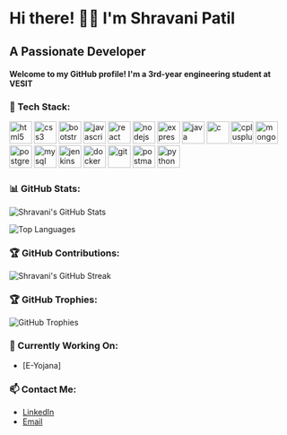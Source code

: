 <h1 align="left">Hi there! 👋🏻 I'm Shravani Patil</h1>

<h2 align="left">A Passionate Developer </h2>

<h4 align="left">Welcome to my GitHub profile! I'm a 3rd-year engineering student at VESIT </h4>

### 🚀 Tech Stack:

<p align="left">
  <a href="https://www.w3.org/html/" target="_blank" rel="noreferrer"><img src="https://cdn.jsdelivr.net/gh/devicons/devicon/icons/html5/html5-original.svg" alt="html5" width="40" height="40" title="HTML5"/></a>
  <a href="https://www.w3schools.com/css/" target="_blank" rel="noreferrer"><img src="https://cdn.jsdelivr.net/gh/devicons/devicon/icons/css3/css3-original.svg" alt="css3" width="40" height="40" title="CSS3"/></a>
  <a href="https://getbootstrap.com" target="_blank" rel="noreferrer"><img src="https://cdn.jsdelivr.net/gh/devicons/devicon/icons/bootstrap/bootstrap-plain.svg" alt="bootstrap" width="40" height="40" title="Bootstrap"/></a>
  <a href="https://developer.mozilla.org/en-US/docs/Web/JavaScript" target="_blank" rel="noreferrer"><img src="https://cdn.jsdelivr.net/gh/devicons/devicon/icons/javascript/javascript-original.svg" alt="javascript" width="40" height="40" title="JavaScript"/></a>
  <a href="https://reactjs.org/" target="_blank" rel="noreferrer"><img src="https://cdn.jsdelivr.net/gh/devicons/devicon/icons/react/react-original.svg" alt="react" width="40" height="40" title="React"/></a>
  <a href="https://nodejs.org" target="_blank" rel="noreferrer"><img src="https://cdn.jsdelivr.net/gh/devicons/devicon/icons/nodejs/nodejs-original.svg" alt="nodejs" width="40" height="40" title="Node.js"/></a>
  <a href="https://expressjs.com" target="_blank" rel="noreferrer"><img src="https://cdn.jsdelivr.net/gh/devicons/devicon/icons/express/express-original.svg" alt="express" width="40" height="40" title="Express.js"/></a>
  <a href="https://www.java.com" target="_blank" rel="noreferrer"><img src="https://cdn.jsdelivr.net/gh/devicons/devicon/icons/java/java-original.svg" alt="java" width="40" height="40" title="Java"/></a>
  <a href="https://www.cprogramming.com/" target="_blank" rel="noreferrer"><img src="https://cdn.jsdelivr.net/gh/devicons/devicon/icons/c/c-original.svg" alt="c" width="40" height="40" title="C"/></a>
  <a href="https://www.w3schools.com/cpp/" target="_blank" rel="noreferrer"><img src="https://cdn.jsdelivr.net/gh/devicons/devicon/icons/cplusplus/cplusplus-original.svg" alt="cplusplus" width="40" height="40" title="C++"/></a>
  <a href="https://www.mongodb.com/" target="_blank" rel="noreferrer"><img src="https://cdn.jsdelivr.net/gh/devicons/devicon/icons/mongodb/mongodb-original.svg" alt="mongodb" width="40" height="40" title="MongoDB"/></a>
  <a href="https://www.postgresql.org/" target="_blank" rel="noreferrer"><img src="https://cdn.jsdelivr.net/gh/devicons/devicon/icons/postgresql/postgresql-original.svg" alt="postgresql" width="40" height="40" title="PostgreSQL"/></a>
  <a href="https://www.mysql.com/" target="_blank" rel="noreferrer"><img src="https://cdn.jsdelivr.net/gh/devicons/devicon/icons/mysql/mysql-original.svg" alt="mysql" width="40" height="40" title="MySQL"/></a>
  <a href="https://www.jenkins.io/" target="_blank" rel="noreferrer"><img src="https://cdn.jsdelivr.net/gh/devicons/devicon/icons/jenkins/jenkins-original.svg" alt="jenkins" width="40" height="40" title="Jenkins"/></a>
  <a href="https://www.docker.io/" target="_blank" rel="noreferrer"><img src="https://cdn.jsdelivr.net/gh/devicons/devicon/icons/docker/docker-original.svg" alt="docker" width="40" height="40" title="Docker"/></a>
  <a href="https://git-scm.com/" target="_blank" rel="noreferrer"><img src="https://cdn.jsdelivr.net/gh/devicons/devicon/icons/git/git-original.svg" alt="git" width="40" height="40" title="Git"/></a>
  <a href="https://www.postman.com/" target="_blank" rel="noreferrer"><img src="https://cdn.jsdelivr.net/gh/devicons/devicon/icons/postman/postman-original.svg" alt="postman" width="40" height="40" title="Postman"/></a>
  <a href="https://www.python.org/" target="_blank" rel="noreferrer"><img src="https://cdn.jsdelivr.net/gh/devicons/devicon/icons/python/python-original.svg" alt="python" width="40" height="40" title="Python"/></a>
</p>

### 📊 GitHub Stats:

<p align="left">
  <img src="https://github-readme-stats.vercel.app/api?username=ShravaniAnilPatil&show_icons=true&theme=radical" alt="Shravani's GitHub Stats" />
</p>

<p align="left">
  <img src="https://github-readme-stats.vercel.app/api/top-langs/?username=ShravaniAnilPatil&layout=compact&theme=radical" alt="Top Languages" />
</p>

### 🏆 GitHub Contributions:

<p align="left">
  <img src="https://github-readme-streak-stats.herokuapp.com/?user=ShravaniAnilPatil" alt="Shravani's GitHub Streak" />
</p>

### 🏆 GitHub Trophies:

<p align="left">
  <img src="https://github-profile-trophy.vercel.app/?username=ShravaniAnilPatil" alt="GitHub Trophies" />
</p>

### 🌱 Currently Working On:
- [E-Yojana]
  
### 📫 Contact Me:
- [LinkedIn](https://www.linkedin.com/in/shravani-patil-163828293/)
- [Email](mailto:shravanipatil1427@gmail.com)

